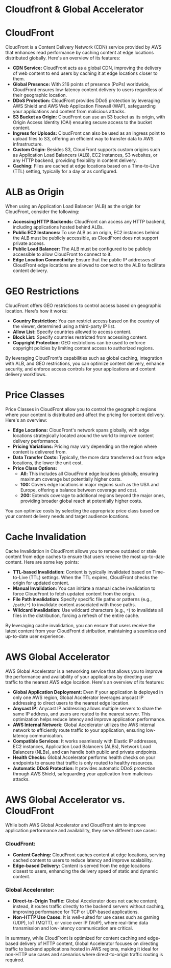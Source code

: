 # Cloudfront & Global Accelerator

# CloudFront

CloudFront is a Content Delivery Network (CDN) service provided by AWS that enhances read performance by caching content at edge locations distributed globally. Here's an overview of its features:

- **CDN Service:** CloudFront acts as a global CDN, improving the delivery of web content to end users by caching it at edge locations closer to them.
- **Global Presence:** With 216 points of presence (PoPs) worldwide, CloudFront ensures low-latency content delivery to users regardless of their geographic location.
- **DDoS Protection:** CloudFront provides DDoS protection by leveraging AWS Shield and AWS Web Application Firewall (WAF), safeguarding your applications and content from malicious attacks.
- **S3 Bucket as Origin:** CloudFront can use an S3 bucket as its origin, with Origin Access Identity (OAI) ensuring secure access to the bucket content.
- **Ingress for Uploads:** CloudFront can also be used as an ingress point to upload files to S3, offering an efficient way to transfer data to AWS infrastructure.
- **Custom Origin:** Besides S3, CloudFront supports custom origins such as Application Load Balancers (ALB), EC2 instances, S3 websites, or any HTTP backend, providing flexibility in content delivery.
- **Caching:** Files are cached at edge locations based on a Time-to-Live (TTL) setting, typically for a day or as configured.

# ALB as Origin

When using an Application Load Balancer (ALB) as the origin for CloudFront, consider the following:

- **Accessing HTTP Backends:** CloudFront can access any HTTP backend, including applications hosted behind ALBs.
- **Public EC2 Instances:** To use ALB as an origin, EC2 instances behind the ALB must be publicly accessible, as CloudFront does not support private access.
- **Public Load Balancer:** The ALB must be configured to be publicly accessible to allow CloudFront to connect to it.
- **Edge Location Connectivity:** Ensure that the public IP addresses of CloudFront edge locations are allowed to connect to the ALB to facilitate content delivery.

# GEO Restrictions

CloudFront offers GEO restrictions to control access based on geographic location. Here's how it works:

- **Country Restriction:** You can restrict access based on the country of the viewer, determined using a third-party IP list.
- **Allow List:** Specify countries allowed to access content.
- **Block List:** Specify countries restricted from accessing content.
- **Copyright Protection:** GEO restrictions can be used to enforce copyright policies by limiting content access to authorized regions.

By leveraging CloudFront's capabilities such as global caching, integration with ALB, and GEO restrictions, you can optimize content delivery, enhance security, and enforce access controls for your applications and content delivery workflows.


# Price Classes

Price Classes in CloudFront allow you to control the geographic regions where your content is distributed and affect the pricing for content delivery. Here's an overview:

- **Edge Locations:** CloudFront's network spans globally, with edge locations strategically located around the world to improve content delivery performance.
- **Pricing Variations:** Pricing may vary depending on the region where content is delivered from.
- **Data Transfer Costs:** Typically, the more data transferred out from edge locations, the lower the unit cost.
- **Price Class Options:**
  - **All:** This includes all CloudFront edge locations globally, ensuring maximum coverage but potentially higher costs.
  - **100:** Covers edge locations in major regions such as the USA and Europe, offering a balance between coverage and cost.
  - **200:** Extends coverage to additional regions beyond the major ones, providing broader global reach at potentially higher costs.

You can optimize costs by selecting the appropriate price class based on your content delivery needs and target audience locations.

# Cache Invalidation

Cache Invalidation in CloudFront allows you to remove outdated or stale content from edge caches to ensure that users receive the most up-to-date content. Here are some key points:

- **TTL-based Invalidation:** Content is typically invalidated based on Time-to-Live (TTL) settings. When the TTL expires, CloudFront checks the origin for updated content.
- **Manual Invalidation:** You can initiate a manual cache invalidation to force CloudFront to fetch updated content from the origin.
- **File Path Invalidation:** Specify specific file paths or patterns (e.g., `/path/*`) to invalidate content associated with those paths.
- **Wildcard Invalidation:** Use wildcard characters (e.g., `*`) to invalidate all files in the distribution, forcing a refresh of the entire cache.

By leveraging cache invalidation, you can ensure that users receive the latest content from your CloudFront distribution, maintaining a seamless and up-to-date user experience.


# AWS Global Accelerator

AWS Global Accelerator is a networking service that allows you to improve the performance and availability of your applications by directing user traffic to the nearest AWS edge location. Here's an overview of its features:

- **Global Application Deployment:** Even if your application is deployed in only one AWS region, Global Accelerator leverages anycast IP addressing to direct users to the nearest edge location.
- **Anycast IP:** Anycast IP addressing allows multiple servers to share the same IP address, and users are routed to the nearest server. This optimization helps reduce latency and improve application performance.
- **AWS Internal Network:** Global Accelerator utilizes the AWS internal network to efficiently route traffic to your application, ensuring low-latency communication.
- **Compatible Services:** It works seamlessly with Elastic IP addresses, EC2 instances, Application Load Balancers (ALBs), Network Load Balancers (NLBs), and can handle both public and private endpoints.
- **Health Checks:** Global Accelerator performs health checks on your endpoints to ensure that traffic is only routed to healthy resources.
- **Automatic DDoS Protection:** It provides automatic DDoS protection through AWS Shield, safeguarding your application from malicious attacks.

# AWS Global Accelerator vs. CloudFront

While both AWS Global Accelerator and CloudFront aim to improve application performance and availability, they serve different use cases:

### CloudFront:
- **Content Caching:** CloudFront caches content at edge locations, serving cached content to users to reduce latency and improve scalability.
- **Edge-based Delivery:** Content is served from the edge locations closest to users, enhancing the delivery speed of static and dynamic content.

### Global Accelerator:
- **Direct-to-Origin Traffic:** Global Accelerator does not cache content; instead, it routes traffic directly to the backend servers without caching, improving performance for TCP or UDP-based applications.
- **Non-HTTP Use Cases:** It is well-suited for use cases such as gaming (UDP), IoT (MQTT), or voice over IP (VoIP), where real-time data transmission and low-latency communication are critical.

In summary, while CloudFront is optimized for content caching and edge-based delivery of HTTP content, Global Accelerator focuses on directing traffic to backend applications hosted in AWS regions, making it ideal for non-HTTP use cases and scenarios where direct-to-origin traffic routing is required.
